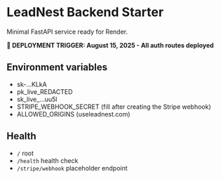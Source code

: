 # LeadNest Backend Starter

Minimal FastAPI service ready for Render.

**🚀 DEPLOYMENT TRIGGER: August 15, 2025 - All auth routes deployed**

## Environment variables
- sk-...KLkA
- pk_live_REDACTED  
- sk_live_...uu5l
- STRIPE_WEBHOOK_SECRET (fill after creating the Stripe webhook)
- ALLOWED_ORIGINS (useleadnest.com)

## Health
- `/` root
- `/health` health check
- `/stripe/webhook` placeholder endpoint
